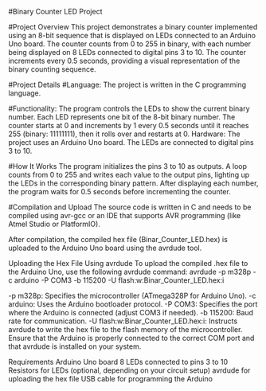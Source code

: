 #Binary Counter LED Project

#Project Overview
This project demonstrates a binary counter implemented using an 8-bit sequence that is displayed on LEDs connected to an Arduino Uno board. The counter counts from 0 to 255 in binary, with each number being displayed on 8 LEDs connected to digital pins 3 to 10. The counter increments every 0.5 seconds, providing a visual representation of the binary counting sequence.

#Project Details
#Language: The project is written in the C programming language.

#Functionality:
The program controls the LEDs to show the current binary number. Each LED represents one bit of the 8-bit binary number.
The counter starts at 0 and increments by 1 every 0.5 seconds until it reaches 255 (binary: 11111111), then it rolls over and restarts at 0.
Hardware: The project uses an Arduino Uno board. The LEDs are connected to digital pins 3 to 10.

#How It Works
The program initializes the pins 3 to 10 as outputs.
A loop counts from 0 to 255 and writes each value to the output pins, lighting up the LEDs in the corresponding binary pattern.
After displaying each number, the program waits for 0.5 seconds before incrementing the counter.

#Compilation and Upload
The source code is written in C and needs to be compiled using avr-gcc or an IDE that supports AVR programming (like Atmel Studio or PlatformIO).

After compilation, the compiled hex file (Binar_Counter_LED.hex) is uploaded to the Arduino Uno board using the avrdude tool.

Uploading the Hex File Using avrdude
To upload the compiled .hex file to the Arduino Uno, use the following avrdude command:
avrdude -p m328p -c arduino -P COM3 -b 115200 -U flash:w:Binar_Counter_LED.hex:i

-p m328p: Specifies the microcontroller (ATmega328P for Arduino Uno).
-c arduino: Uses the Arduino bootloader protocol.
-P COM3: Specifies the port where the Arduino is connected (adjust COM3 if needed).
-b 115200: Baud rate for communication.
-U flash:w:Binar_Counter_LED.hex:i: Instructs avrdude to write the hex file to the flash memory of the microcontroller.
Ensure that the Arduino is properly connected to the correct COM port and that avrdude is installed on your system.

Requirements
Arduino Uno board
8 LEDs connected to pins 3 to 10
Resistors for LEDs (optional, depending on your circuit setup)
avrdude for uploading the hex file
USB cable for programming the Arduino
